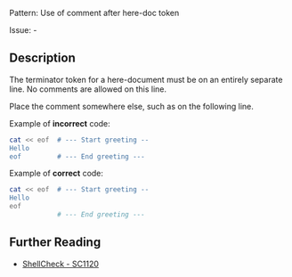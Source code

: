 Pattern: Use of comment after here-doc token

Issue: -

## Description

The terminator token for a here-document must be on an entirely separate line. No comments are allowed on this line.

Place the comment somewhere else, such as on the following line.

Example of **incorrect** code:

```sh
cat << eof  # --- Start greeting --
Hello
eof         # --- End greeting ---
```

Example of **correct** code:

```sh
cat << eof  # --- Start greeting --
Hello
eof
            # --- End greeting ---
```

## Further Reading

* [ShellCheck - SC1120](https://github.com/koalaman/shellcheck/wiki/SC1120)
